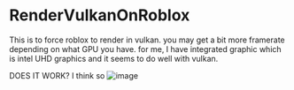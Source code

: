 # RenderVulkanOnRoblox
This is to force roblox to render in vulkan. you may get a bit more framerate depending on what GPU you have. for me, I have integrated graphic which is intel UHD graphics and it seems to do well with vulkan.

DOES IT WORK?
I think so ![image](https://github.com/Mustardnote3943/RenderVulkanOnRoblox/assets/76454686/3ea5ac92-e9fb-4ff8-9392-dd5d1c4eb083)
